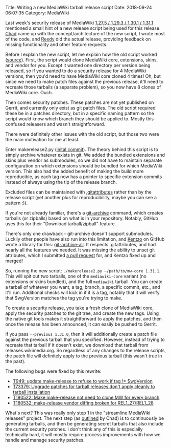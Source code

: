 Title: Writing a new MediaWiki tarball release script
Date: 2018-09-24 06:07:35
Category: MediaWiki

Last week's security release of MediaWiki [1.27.5 / 1.29.3 / 1.30.1 / 1.31.1](https://lists.wikimedia.org/pipermail/mediawiki-announce/2018-September/000223.html) mentioned a small hint of a new release script being used for this release. [Chad](https://www.mediawiki.org/wiki/User:%F0%9F%98%82) came up with the concept/architecture of the new script, I wrote most of the code, and [Reedy](https://en.wikipedia.org/wiki/User:Reedy) did the actual release, providing feedback on missing functionality and other feature requests.

Before I explain the new script, let me explain how the old script worked ([source](https://gerrit.wikimedia.org/g/mediawiki/tools/release/+/0484cd7203224e96538a3c7367497bc15ec27a67/make-release/makerelease.py)). First, the script would clone MediaWiki core, extensions, skins, and vendor for you. Except it wanted one directory per version being released, so if you wanted to do a security release for 4 MediaWiki versions, then you'd need to have MediaWiki core cloned 4 times! Oh, but since we need to make patch files against the previous release, it'll need to recreate those tarballs (a separate problem), so you now have 8 clones of MediaWiki core. Ouch.

Then comes security patches. These patches are not yet published on Gerrit, and currently only exist as git patch files. The old script required these be in a patches directory, but in a specific naming pattern so the script would know which branch they should be applied to. Mostly this confused releasers and wasn't straightforward.

There were definitely other issues with the old script, but those two were the main motivation for me at least.

Enter makerelease2.py ([inital commit](https://gerrit.wikimedia.org/r/c/mediawiki/tools/release/+/454609)). The theory behind this script is to simply archive whatever exists in git. We added the bundled extensions and skins plus vendor as submodules, so we did not have to maintain separate configuration on which extensions should be bundled for which MediaWiki version. This also had the added benefit of making the build more reproducible, as each tag now has a pointer to specific extension commits instead of always using the tip of the release branch.

Excluded files can be maintained with [.gitattributes](https://www.git-scm.com/docs/gitattributes) rather than by the release script (yet another plus for reproducibility, maybe you can see a pattern :)).

If you're not already familiar, there's a [git-archive](https://git-scm.com/docs/git-archive) command, which creates tarballs (or zipballs) based on what is in your repository. Notably, GitHub uses this for their "Download tarball/zipball" feature.

There's only one drawback - git-archive doesn't support submodules. Luckily other people have also run into this limitation, and [Kentzo](https://github.com/Kentzo) on GitHub wrote a library for this: [git-archive-all](https://github.com/Kentzo/git-archive-all). It respects .gitattributes, and had nearly all the features we needed. It was missing the ability to unset git attributes, which I submitted [a pull request](https://github.com/Kentzo/git-archive-all/pull/45) for, and Kentzo fixed up and merged!

So, running the new script: `./makerelease2.py ~/path/to/mw-core 1.31.1`. This will spit out two tarballs, one of the `mediawiki-core` variant (no extensions or skins bundled), and the full `mediawiki` tarball. You can create a tarball of whatever you want, a tag, branch, a specific commit, etc., and it'll run. Additional checks will kick in if it is a tag, notably that it will verify that $wgVersion matches the tag you're trying to make.

To create a security release, you take a fresh clone of MediaWiki core, apply the security patches to the git tree, and create the new tags. Using the native git tools makes it straightforward to apply the patches, and then once the release has been announced, it can easily be pushed to Gerrit.

If you pass `--previous 1.31.0`, then it will additionally create a patch file against the previous tarball that you specified. However, instead of trying to recreate that tarball if it doesn't exist, we download that tarball from releases.wikimedia.org. So regardless of any changes to the release scripts, the patch file will definitely apply to the previous tarball (this wasn't true in the past).

The following bugs were fixed by this rewrite:

* [T949: update make-release to refuse to work if tag != $wgVersion](https://phabricator.wikimedia.org/T949)
* [T73379: Upgrade patches for tarball releases don't apply cleanly to tarball installation](https://phabricator.wikimedia.org/T73379)
* [T180522: Make make-release not need to clone MW for every branch](https://phabricator.wikimedia.org/T180522)
* [T180532: make-release vendor diffing broken for REL1_27/REL1_28](https://phabricator.wikimedia.org/T180532)

What's next? This was really only step 1 in the "streamline MediaWiki releases" project. The next step (as [outlined](https://phabricator.wikimedia.org/T156445#3088982) by Chad) is to continuously be generating tarballs, and then be generating secret tarballs that also include the current security patches. I don't think any of this is especially technically hard, it will mostly require process improvements with how we handle and manage security patches.
